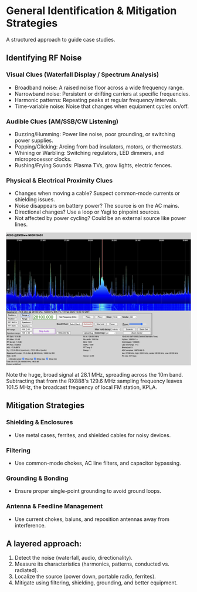 # General Identification & Mitigation Strategies

A structured approach to guide case studies.

## Identifying RF Noise
### Visual Clues (Waterfall Display / Spectrum Analysis)
- Broadband noise: A raised noise floor across a wide frequency range.
- Narrowband noise: Persistent or drifting carriers at specific frequencies.
- Harmonic patterns: Repeating peaks at regular frequency intervals.
- Time-variable noise: Noise that changes when equipment cycles on/off.
### Audible Clues (AM/SSB/CW Listening)
- Buzzing/Humming: Power line noise, poor grounding, or switching power supplies.
- Popping/Clicking: Arcing from bad insulators, motors, or thermostats.
- Whining or Warbling: Switching regulators, LED dimmers, and microprocessor clocks.
- Rushing/Frying Sounds: Plasma TVs, grow lights, electric fences.
### Physical & Electrical Proximity Clues
- Changes when moving a cable? Suspect common-mode currents or shielding issues.
- Noise disappears on battery power? The source is on the AC mains.
- Directional changes? Use a loop or Yagi to pinpoint sources.
- Not affected by power cycling? Could be an external source like power lines.

![](../_images/FM_incursion.png)

Note the huge, broad signal at 28.1 MHz, spreading across the 10m band.  Subtracting that from the RX888's 129.6 MHz sampling frequency leaves 101.5 MHz, the broadcast frequency of local FM station, KPLA.  

## Mitigation Strategies
### Shielding & Enclosures
- Use metal cases, ferrites, and shielded cables for noisy devices.
### Filtering
- Use common-mode chokes, AC line filters, and capacitor bypassing.
### Grounding & Bonding
- Ensure proper single-point grounding to avoid ground loops.
### Antenna & Feedline Management
- Use current chokes, baluns, and reposition antennas away from interference.

## A layered approach:
1.	Detect the noise (waterfall, audio, directionality).
2.	Measure its characteristics (harmonics, patterns, conducted vs. radiated).
3.	Localize the source (power down, portable radio, ferrites).
4.	Mitigate using filtering, shielding, grounding, and better equipment.

